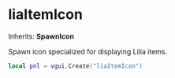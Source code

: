 # liaItemIcon

Inherits: **SpawnIcon**

Spawn icon specialized for displaying Lilia items.

```lua
local pnl = vgui.Create("liaItemIcon")
```
